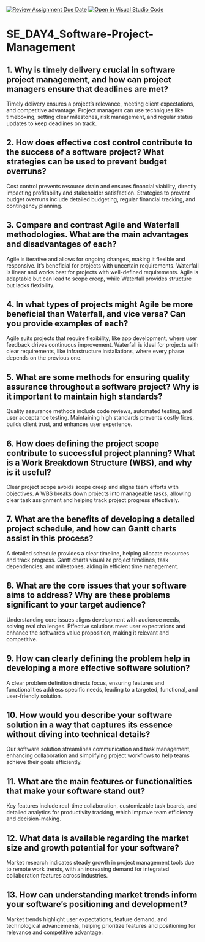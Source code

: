 [![Review Assignment Due Date](https://classroom.github.com/assets/deadline-readme-button-22041afd0340ce965d47ae6ef1cefeee28c7c493a6346c4f15d667ab976d596c.svg)](https://classroom.github.com/a/9pw6JKcu)
[![Open in Visual Studio Code](https://classroom.github.com/assets/open-in-vscode-2e0aaae1b6195c2367325f4f02e2d04e9abb55f0b24a779b69b11b9e10269abc.svg)](https://classroom.github.com/online_ide?assignment_repo_id=17060851&assignment_repo_type=AssignmentRepo)
# SE_DAY4_Software-Project-Management
## 1. Why is timely delivery crucial in software project management, and how can project managers ensure that deadlines are met?
Timely delivery ensures a project’s relevance, meeting client expectations, and competitive advantage. Project managers can use techniques like timeboxing, setting clear milestones, risk management, and regular status updates to keep deadlines on track.
## 2. How does effective cost control contribute to the success of a software project? What strategies can be used to prevent budget overruns?
Cost control prevents resource drain and ensures financial viability, directly impacting profitability and stakeholder satisfaction. Strategies to prevent budget overruns include detailed budgeting, regular financial tracking, and contingency planning.
## 3. Compare and contrast Agile and Waterfall methodologies. What are the main advantages and disadvantages of each?
Agile is iterative and allows for ongoing changes, making it flexible and responsive. It’s beneficial for projects with uncertain requirements. Waterfall is linear and works best for projects with well-defined requirements. Agile is adaptable but can lead to scope creep, while Waterfall provides structure but lacks flexibility.
## 4. In what types of projects might Agile be more beneficial than Waterfall, and vice versa? Can you provide examples of each?
Agile suits projects that require flexibility, like app development, where user feedback drives continuous improvement. Waterfall is ideal for projects with clear requirements, like infrastructure installations, where every phase depends on the previous one.
## 5. What are some methods for ensuring quality assurance throughout a software project? Why is it important to maintain high standards?
Quality assurance methods include code reviews, automated testing, and user acceptance testing. Maintaining high standards prevents costly fixes, builds client trust, and enhances user experience.
## 6. How does defining the project scope contribute to successful project planning? What is a Work Breakdown Structure (WBS), and why is it useful?
Clear project scope avoids scope creep and aligns team efforts with objectives. A WBS breaks down projects into manageable tasks, allowing clear task assignment and helping track project progress effectively.
## 7. What are the benefits of developing a detailed project schedule, and how can Gantt charts assist in this process?
A detailed schedule provides a clear timeline, helping allocate resources and track progress. Gantt charts visualize project timelines, task dependencies, and milestones, aiding in efficient time management.
## 8. What are the core issues that your software aims to address? Why are these problems significant to your target audience?
Understanding core issues aligns development with audience needs, solving real challenges. Effective solutions meet user expectations and enhance the software’s value proposition, making it relevant and competitive.
## 9. How can clearly defining the problem help in developing a more effective software solution?
A clear problem definition directs focus, ensuring features and functionalities address specific needs, leading to a targeted, functional, and user-friendly solution.
## 10. How would you describe your software solution in a way that captures its essence without diving into technical details?
Our software solution streamlines communication and task management, enhancing collaboration and simplifying project workflows to help teams achieve their goals efficiently.
## 11. What are the main features or functionalities that make your software stand out?
Key features include real-time collaboration, customizable task boards, and detailed analytics for productivity tracking, which improve team efficiency and decision-making.
## 12. What data is available regarding the market size and growth potential for your software?
Market research indicates steady growth in project management tools due to remote work trends, with an increasing demand for integrated collaboration features across industries.
## 13. How can understanding market trends inform your software’s positioning and development?
Market trends highlight user expectations, feature demand, and technological advancements, helping prioritize features and positioning for relevance and competitive advantage.
